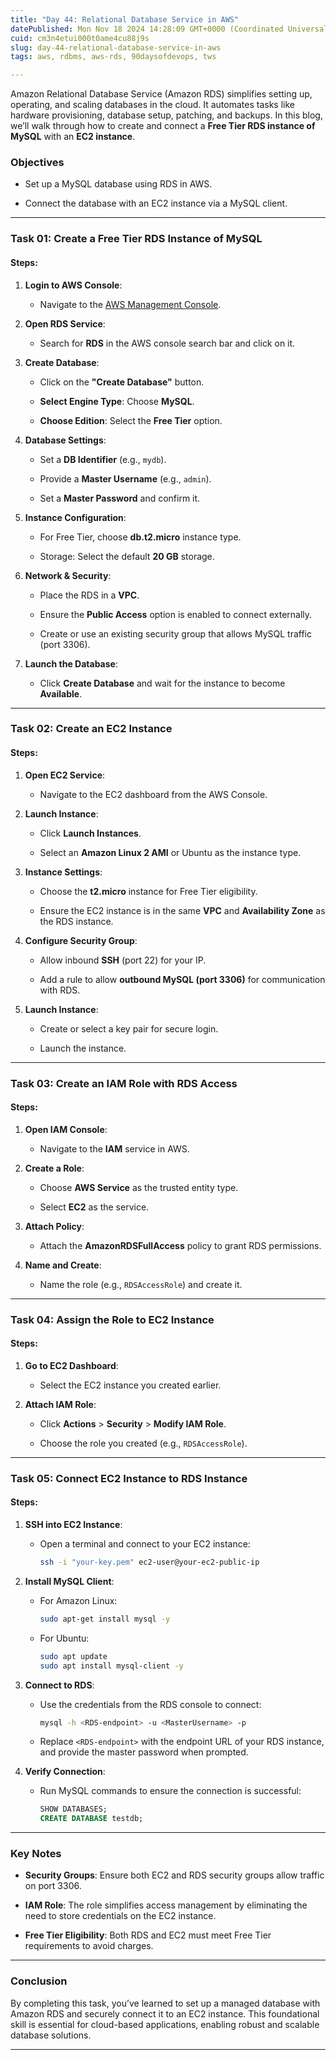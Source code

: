 ```yaml
---
title: "Day 44: Relational Database Service in AWS"
datePublished: Mon Nov 18 2024 14:28:09 GMT+0000 (Coordinated Universal Time)
cuid: cm3n4etui000t0ame4cu88j9s
slug: day-44-relational-database-service-in-aws
tags: aws, rdbms, aws-rds, 90daysofdevops, tws

---
```


Amazon Relational Database Service (Amazon RDS) simplifies setting up, operating, and scaling databases in the cloud. It automates tasks like hardware provisioning, database setup, patching, and backups. In this blog, we’ll walk through how to create and connect a **Free Tier RDS instance of MySQL** with an **EC2 instance**.

### Objectives

* Set up a MySQL database using RDS in AWS.
    
* Connect the database with an EC2 instance via a MySQL client.
    

---

### **Task 01: Create a Free Tier RDS Instance of MySQL**

#### **Steps**:

1. **Login to AWS Console**:
    
    * Navigate to the [AWS Management Console](https://aws.amazon.com/console/).
        
2. **Open RDS Service**:
    
    * Search for **RDS** in the AWS console search bar and click on it.
        
3. **Create Database**:
    
    * Click on the **"Create Database"** button.
        
    * **Select Engine Type**: Choose **MySQL**.
        
    * **Choose Edition**: Select the **Free Tier** option.
        
4. **Database Settings**:
    
    * Set a **DB Identifier** (e.g., `mydb`).
        
    * Provide a **Master Username** (e.g., `admin`).
        
    * Set a **Master Password** and confirm it.
        
5. **Instance Configuration**:
    
    * For Free Tier, choose **db.t2.micro** instance type.
        
    * Storage: Select the default **20 GB** storage.
        
6. **Network & Security**:
    
    * Place the RDS in a **VPC**.
        
    * Ensure the **Public Access** option is enabled to connect externally.
        
    * Create or use an existing security group that allows MySQL traffic (port 3306).
        
7. **Launch the Database**:
    
    * Click **Create Database** and wait for the instance to become **Available**.
        

---

### **Task 02: Create an EC2 Instance**

#### **Steps**:

1. **Open EC2 Service**:
    
    * Navigate to the EC2 dashboard from the AWS Console.
        
2. **Launch Instance**:
    
    * Click **Launch Instances**.
        
    * Select an **Amazon Linux 2 AMI** or Ubuntu as the instance type.
        
3. **Instance Settings**:
    
    * Choose the **t2.micro** instance for Free Tier eligibility.
        
    * Ensure the EC2 instance is in the same **VPC** and **Availability Zone** as the RDS instance.
        
4. **Configure Security Group**:
    
    * Allow inbound **SSH** (port 22) for your IP.
        
    * Add a rule to allow **outbound MySQL (port 3306)** for communication with RDS.
        
5. **Launch Instance**:
    
    * Create or select a key pair for secure login.
        
    * Launch the instance.
        

---

### **Task 03: Create an IAM Role with RDS Access**

#### **Steps**:

1. **Open IAM Console**:
    
    * Navigate to the **IAM** service in AWS.
        
2. **Create a Role**:
    
    * Choose **AWS Service** as the trusted entity type.
        
    * Select **EC2** as the service.
        
3. **Attach Policy**:
    
    * Attach the **AmazonRDSFullAccess** policy to grant RDS permissions.
        
4. **Name and Create**:
    
    * Name the role (e.g., `RDSAccessRole`) and create it.
        

---

### **Task 04: Assign the Role to EC2 Instance**

#### **Steps**:

1. **Go to EC2 Dashboard**:
    
    * Select the EC2 instance you created earlier.
        
2. **Attach IAM Role**:
    
    * Click **Actions** &gt; **Security** &gt; **Modify IAM Role**.
        
    * Choose the role you created (e.g., `RDSAccessRole`).
        

---

### **Task 05: Connect EC2 Instance to RDS Instance**

#### **Steps**:

1. **SSH into EC2 Instance**:
    
    * Open a terminal and connect to your EC2 instance:
        
        ```bash
        ssh -i "your-key.pem" ec2-user@your-ec2-public-ip
        ```
        
2. **Install MySQL Client**:
    
    * For Amazon Linux:
        
        ```bash
        sudo apt-get install mysql -y
        ```
        
    * For Ubuntu:
        
        ```bash
        sudo apt update  
        sudo apt install mysql-client -y
        ```
        
3. **Connect to RDS**:
    
    * Use the credentials from the RDS console to connect:
        
        ```bash
        mysql -h <RDS-endpoint> -u <MasterUsername> -p
        ```
        
    * Replace `<RDS-endpoint>` with the endpoint URL of your RDS instance, and provide the master password when prompted.
        
4. **Verify Connection**:
    
    * Run MySQL commands to ensure the connection is successful:
        
        ```sql
        SHOW DATABASES;  
        CREATE DATABASE testdb;
        ```
        

---

### **Key Notes**

* **Security Groups**: Ensure both EC2 and RDS security groups allow traffic on port 3306.
    
* **IAM Role**: The role simplifies access management by eliminating the need to store credentials on the EC2 instance.
    
* **Free Tier Eligibility**: Both RDS and EC2 must meet Free Tier requirements to avoid charges.
    

---

### **Conclusion**

By completing this task, you’ve learned to set up a managed database with Amazon RDS and securely connect it to an EC2 instance. This foundational skill is essential for cloud-based applications, enabling robust and scalable database solutions.

---